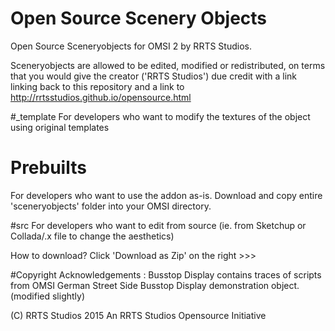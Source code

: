# Open Source Scenery Objects
Open Source Sceneryobjects for OMSI 2 by RRTS Studios.

Sceneryobjects are allowed to be edited, modified or redistributed, on terms that you would give the creator ('RRTS Studios') due credit with a link linking back to this repository and a link to http://rrtsstudios.github.io/opensource.html

#_template
For developers who want to modify the textures of the object using original templates

# Prebuilts
For developers who want to use the addon as-is. Download and copy entire 'sceneryobjects' folder into your OMSI directory.

#src
For developers who want to edit from source (ie. from Sketchup or Collada/.x file to change the aesthetics)

How to download?
Click 'Download as Zip' on the right >>>

#Copyright Acknowledgements :
Busstop Display contains traces of scripts from OMSI German Street Side Busstop Display demonstration object. (modified slightly)

(C) RRTS Studios 2015
An RRTS Studios Opensource Initiative